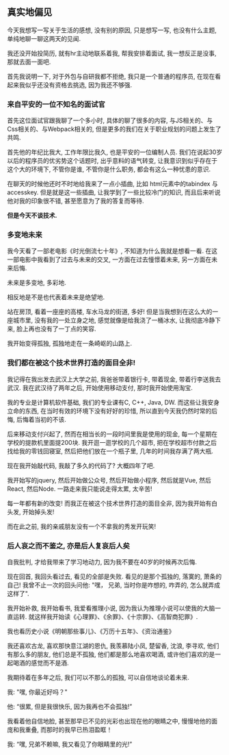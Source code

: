 ## 真实地偏见

今天我想写一写关于生活的感想, 没有别的原因, 只是想写一写, 也没有什么主题, 单纯地聊一聊这两天的见闻.

我还没开始投简历, 就有hr主动地联系着我, 帮我安排着面试, 我一想反正是没事, 那就去面一面吧.

首先我说明一下, 对于外包与自研我都不拒绝, 我只是一个普通的程序员, 在现在看起来我似乎还没有资格去挑选, 因为我还不够强.

### 来自平安的一位不知名的面试官

首先这位面试官跟我聊了一个多小时, 具体的聊了很多的内容, 与JS相关的、与Css相关的、与Webpack相关的, 但是更多的我们在关于职业规划的问题上发生了共鸣.

首先他的年纪比我大, 工作年限比我久, 也是平安的一位编制人员. 我们在说起30岁以后的程序员的优劣势这个话题时, 出乎意料的语气转变, 让我意识到似乎存在于这个大的环境下, 不管你是谁, 不管你是什么职务, 都会有这么一种忧患的意识.

在聊天的时候他还时不时地给我来了一点小插曲, 比如 html元素中的tabindex 与 accesskey. 但是就是这一些插曲, 让我学到了一些比较冷门的知识, 而且后来听说他对我的印象很不错, 甚至愿意为了我的答复而等待.

**但是今天不谈技术.**

### 多变地未来

我今天看了一部老电影《时光倒流七十年》, 不知道为什么我就是想看一看. 在这一部电影中我看到了过去与未来的交叉, 一方面在过去憧憬着未来, 另一方面在未来后悔. 

未来是多变地, 多彩地. 

相反地是不是也代表着未来是绝望地.

站在房顶, 看着一座座的高楼, 车水马龙的街道, 多好! 但是当我想到在这么大的一座城市里, 没有我的一处立身之地, 感觉就像是给我浇了一桶冰水, 让我彻底冷静下来, 脸上再也没有了一丁点的笑容.

我开始变得孤独, 孤独地走在一条崎岖的山路上.

### 我们都在被这个技术世界打造的面目全非! 

我记得在我出发去武汉上大学之前, 我爸爸带着银行卡, 带着现金, 带着行李送我去武汉. 我在武汉待了两年之后, 开始使用移动支付, 那时我开始使用淘宝.

我的专业是计算机软件基础, 我们的专业课有C, C++, Java, DW. 而这些让我安身立命的东西, 在当时有效的环境下没有好好的珍惜, 所以直到今天我仍然时常的后悔, 后悔着当初的不该. 

后来移动支付兴起了, 然而在相当长的一段时间里我是使用的现金, 每一个星期在学校的提款机里面提200块. 我开逛一逛学校的几个超市, 把在学校超市付款之后找给我的零钱回寝室, 然后把他们放在一个瓶子里, 几年的时间我存满了两大瓶.

现在我开始敲代码, 我敲了多久的代码了? 大概四年了吧. 

我开始写的jquery, 然后开始做公众号, 然后开始做小程序, 然后就是Vue, 然后React, 然后Node. 一路走来我只能说走得太累, 太辛苦!

每一年都有新的改变! 而我正在被这个技术世界打造的面目全非, 因为我开始有白头发, 开始掉头发! 

而在此之前, 我的亲戚朋友没有一个不拿我的秀发开玩笑!

### 后人哀之而不鉴之, 亦是后人复哀后人矣

自我批判, 才给我带来了学习地动力, 因为我不要在40岁的时候再次后悔.

现在回首, 我回头看过去, 看见的全部是失败. 看见的是那个孤独的, 落寞的, 萧条的自己! 我曾不止一次的回头问他: "嘿， 兄弟, 当时你是咋想的, 咋弄的, 怎么就弄成这样了".

我开始补救, 我开始看书, 我爱看推理小说, 因为我认为推理小说可以使我的大脑一直运转. 就这样我开始读《心理罪》、《余罪》、《十宗罪》、《高智商犯罪》.

我也看历史小说《明朝那些事儿》、《万历十五年》、《资治通鉴》

我还喜欢古龙, 喜欢那快意江湖的恩仇, 我羡慕陆小凤, 楚留香, 沈浪, 李寻欢, 他们有那么多的朋友, 他们总是不孤独, 他们都是那么地喜欢喝酒, 或许他们喜欢的是一起喝酒的感觉而不是酒.

我期待着在多年之后, 我们可以不那么的孤独, 可以自信地谈论着未来. 

我: "嘿, 你最近好吗？"

他: “很累, 但是我很快乐, 因为我再也不会孤独!”

我看着他自信地脸, 甚至那早已不见的光彩也出现在他的眼睛之中, 慢慢地他的面庞和我重叠, 而那时的我早已热泪盈眶！

我: “嘿, 兄弟不赖嘛, 我又看见了你眼睛里的光!”